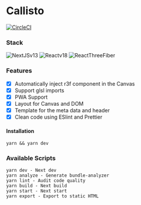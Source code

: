 # Callisto

[![CircleCI](https://circleci.com/gh/SILVA-DIGITAL/callisto.svg?style=shield&circle-token=7d48d3d0a7481323a6b7848006dde5d0421018fa)](https://app.circleci.com/pipelines/github/SILVA-DIGITAL/callisto)

### Stack

![NextJSv13](https://img.shields.io/badge/-Next%20v13-%23232F3E?logo=Next.JS)
![Reactv18](https://img.shields.io/badge/-React%20v18-%23232F3E?logo=React)
![ReactThreeFiber](https://img.shields.io/badge/-React%20Three%20Fiber-%23232F3E?logo=Three.js)

### Features

- [x] Automatically inject r3f component in the Canvas
- [x] Support glsl imports
- [x] PWA Support
- [x] Layout for Canvas and DOM
- [x] Template for the meta data and header
- [x] Clean code using ESlint and Prettier

#### Installation

```
yarn && yarn dev
```

### Available Scripts
```
yarn dev - Next dev
yarn analyze - Generate bundle-analyzer
yarn lint - Audit code quality
yarn build - Next build
yarn start - Next start
yarn export - Export to static HTML
```
